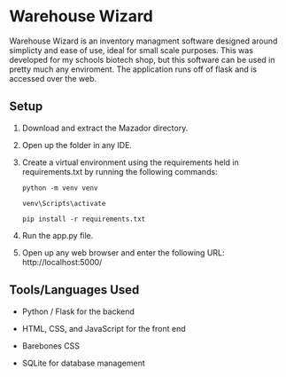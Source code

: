 # Warehouse Wizard

Warehouse Wizard is an inventory managment software designed around simplicty and ease of use, ideal for small scale purposes. This was developed for my schools biotech shop, but this software can be used in pretty much any enviroment. The application runs off of flask and is accessed over the web.

## Setup

1. Download and extract the Mazador directory.

2. Open up the folder in any IDE.

3. Create a virtual environment using the requirements held in requirements.txt by running the following commands:

     `python -m venv venv`  

     `venv\Scripts\activate`  

     `pip install -r requirements.txt`

5. Run the app.py file.

6. Open up any web browser and enter the following URL: http://localhost:5000/

## Tools/Languages Used

- Python / Flask for the backend

- HTML, CSS, and JavaScript for the front end

- Barebones CSS

- SQLite for database management
